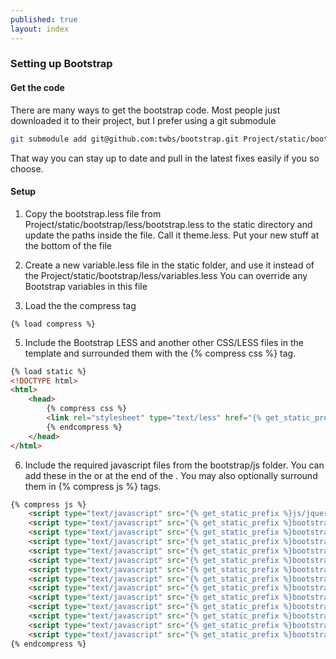 ```yaml
---
published: true
layout: index
---
```


### Setting up Bootstrap

#### Get the code
There are many ways to get the bootstrap code. Most people just downloaded it to their project, but I prefer using a git submodule
```bash
git submodule add git@github.com:twbs/bootstrap.git Project/static/bootstrap
```
That way you can stay up to date and pull in the latest fixes easily if you so choose.
#### Setup
1. Copy the bootstrap.less file from Project/static/bootstrap/less/bootstrap.less to the static directory and update the paths inside the file. Call it theme.less. Put your new stuff at the bottom of the file

2. Create a new variable.less file in the static folder, and use it instead of the Project/static/bootstrap/less/variables.less
You can override any Bootstrap variables in this file

4. Load the the compress tag
```
{% load compress %}
```

5. Include the Bootstrap LESS and another other CSS/LESS files in the template and surrounded them with the {% compress css %} tag.
```html
{% load static %}
<!DOCTYPE html>
<html>
	<head>
    	{% compress css %}
		<link rel="stylesheet" type="text/less" href="{% get_static_prefix %}theme.less" media="screen">
        {% endcompress %}
    </head>
</html>
```
6. Include the required javascript files from the bootstrap/js folder. You can add these in the <head> or at the end of the <body>. You may also optionally surround them in {% compress js %} tags.

```html
{% compress js %}
	<script type="text/javascript" src="{% get_static_prefix %}js/jquery-1.10.1.js"></script>
	<script type="text/javascript" src="{% get_static_prefix %}bootstrap/js/bootstrap-affix.js"></script>
	<script type="text/javascript" src="{% get_static_prefix %}bootstrap/js/bootstrap-alert.js"></script>
	<script type="text/javascript" src="{% get_static_prefix %}bootstrap/js/bootstrap-button.js"></script>
	<script type="text/javascript" src="{% get_static_prefix %}bootstrap/js/bootstrap-carousel.js"></script>
	<script type="text/javascript" src="{% get_static_prefix %}bootstrap/js/bootstrap-collapse.js"></script>
	<script type="text/javascript" src="{% get_static_prefix %}bootstrap/js/bootstrap-dropdown.js"></script>
	<script type="text/javascript" src="{% get_static_prefix %}bootstrap/js/bootstrap-modal.js"></script>
	<script type="text/javascript" src="{% get_static_prefix %}bootstrap/js/bootstrap-tooltip.js"></script>
	<script type="text/javascript" src="{% get_static_prefix %}bootstrap/js/bootstrap-popover.js"></script>
	<script type="text/javascript" src="{% get_static_prefix %}bootstrap/js/bootstrap-scrollspy.js"></script>
	<script type="text/javascript" src="{% get_static_prefix %}bootstrap/js/bootstrap-tab.js"></script>
	<script type="text/javascript" src="{% get_static_prefix %}bootstrap/js/bootstrap-transition.js"></script>
    <script type="text/javascript" src="{% get_static_prefix %}bootstrap/js/bootstrap-typeahead.js"></script>
{% endcompress %}
```